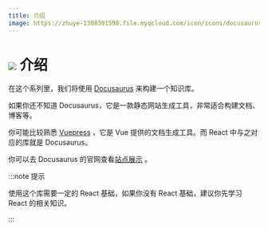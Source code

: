 ```yaml
---
title: 介绍
image: https://zhuye-1308301598.file.myqcloud.com/icon/icons/docusaurus.png
---
```


# ![](https://zhuye-1308301598.file.myqcloud.com/icons/docusaurus.png) 介绍

在这个系列里，我们将使用 [Docusaurus](https://www.docusaurus.cn/) 来构建一个知识库。

如果你还不知道 Docusaurus，它是一款静态网站生成工具，非常适合构建文档、博客等。

你可能比较熟悉 [Vuepress](https://vuepress.vuejs.org/zh/) ，它是 Vue 提供的文档生成工具。而 React 中与之对应的库就是 Docusaurus。

你可以去 Docusaurus 的官网查看[站点展示](https://www.docusaurus.cn/showcase) 。

:::note 提示

使用这个库需要一定的 React 基础，如果你没有 React 基础，建议你先学习 React 的相关知识。

:::